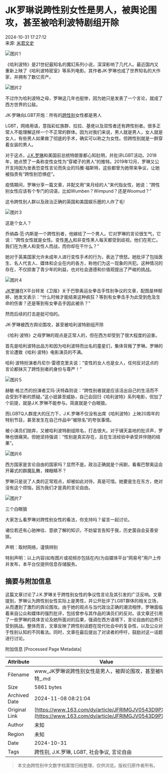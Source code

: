 # JK罗琳说跨性别女性是男人，被舆论围攻，甚至被哈利波特剧组开除

2024-10-31 17:27:12  
来源: [米君文史](https://www.163.com/dy/media/T1583768994450.html)  

![图片1](https://static.ws.126.net/163/f2e/dy_media/dy_media/static/images/ipLocation.f6d00eb.svg)

《哈利波特》是21世纪最知名的魔幻系列小说，深深影响了几代人。最近国内又重新上映了《哈利波特密室》等系列电影。其作者JK·罗琳也成了世界知名的大作家，并拥有了数亿资产。

![图片2](https://nimg.ws.126.net/?url=http%3A%2F%2Fdingyue.ws.126.net%2F2024%2F1031%2Fd1607f0ej00sm7rhw0016d000ic00gbm.jpg&thumbnail=660x2147483647&quality=80&type=jpg)

不过作为哈利波特之母，罗琳这几年也挺惨，因为她只是发表了一个言论，就成了西方世界的公敌。

JK·罗琳向LGBT开炮：所有的[跨性别](https://ent.163.com/keywords/8/e/8de86027522b/1.html)女性都是男人

LGBT，网络用语，意指彩虹族群、拉拉、基佬以及双性者还有跨性别者。很多正常人不能理解这样一个不正常的群体。因为对我们来说，男人就是男人，女人就是女人，有些男人如果做了彻底的手术，确实可以称之为女性。但跨性别就是一群穿着女装的男人。

对于这点，[J.K.罗琳](https://ent.163.com/keywords/0/4/004a002e004b002e7f577433/1.html)和美国前总统特朗普都心知肚明，并批评LGBT活动。2018年，她点赞了一条称变性女性为“穿裙子的男人”的推特。2019年12月，罗琳又公开支持因为发表恐变性言论而失业的玛雅·福斯特，这些都曾为她带来争议，让她被指责有“跨性别恐惧症”。

疫情期间，罗琳分享一篇文章，并配文用“来月经的人”来代指女性，她说：“跨性别女性应该有个专门的词语，比如Wumben？Wimpund？还是Woomud？”

这令跨性别人群以及政治正确的英国和美国娱乐圈的人炸了毛!

![图片3](https://nimg.ws.126.net/?url=http%3A%2F%2Fdingyue.ws.126.net%2F2024%2F1031%2F77ae093bj00sm7rhw000wd000ic00fem.jpg&thumbnail=660x2147483647&quality=80&type=jpg)

这是个女人？

乔纳森·范·内斯是一个跨性别者，他嫁给了一个男人。它对罗琳的言论很生气，它说：“跨性女性就是女性。变性[黑人](https://ent.163.com/keywords/9/d/9ed14eba/1.html)和非变性黑人每天都受到歧视。他们在死亡。我们在为黑人和变性人而战，而你却在干什么？”

她对于英美国家允许未成年人进行变性手术的行为，表达了愤怒。她批评了包括医生、名人代言人、媒体和企业在内的各方，称他们为这一现象的共犯。这种情况的存在，不仅损害了青少年的利益，也对社会道德和价值观提出了严峻的挑战。

![图片4](https://nimg.ws.126.net/?url=http%3A%2F%2Fdingyue.ws.126.net%2F2024%2F1031%2F2b66ef71j00sm7rhw000yd000ic00bfm.jpg&thumbnail=660x2147483647&quality=80&type=jpg)

[JK罗琳](https://ent.163.com/keywords/0/4/004a004b7f577433/1.html)在X平台转发《卫报》关于巴黎奥运女拳击手性别争议的文章，配图是林郁婷，她发文表示：“什么时候才能结束这种疯狂？等到有女拳击手为此受到危及生命的伤害？还是等到有女拳击手因此被杀？”

然而后续的打击是挺可怕的。

JK·罗琳被西方舆论围攻，甚至被哈利波特剧组开除

《哈利·波特》之母罗琳的观点是正常人的，但在西方却受到了很大程度的迫害。

首先是哈利波特出品方和因为哈利波特而出名的童星们，集体背叛了罗琳。罗琳的言论遭致《哈利·波特》电影演员的不满。

哈利·波特扮演者丹尼尔·雷德克里夫说：“变性的女人也是女人，任何反对这点的言论都抹灭了跨性别者的身份与尊严！”

![图片5](https://nimg.ws.126.net/?url=http%3A%2F%2Fdingyue.ws.126.net%2F2024%2F1031%2Fb6054300j00sm7rhw002dd000ic00i2m.jpg&thumbnail=660x2147483647&quality=80&type=jpg)

赫敏·格兰杰的扮演者艾玛·沃特森则说：“跨性别者就是应该活出自己的生活而不会受到不断的质疑。”这小妞甚至威胁，自己会回归《哈利波特》系列电影，但加了个前提，就是J.K.罗琳不能参与。简直就是个白眼狼。

而LGBTQ人群庞大的压力下，J.K.罗琳不仅没有出席《哈利波特》上映20周年的特别节目，甚至发生在自己作品中“被除名”的夸张事情。

被小演员们抛弃，又被哈利波特剧组除名，打击很大。对于铺天盖地的批评声，罗琳也很痛哭。但她坚持强调：“性别是真实存在，且在生活经验中承受并伴随的结果”。

![图片6](https://nimg.ws.126.net/?url=http%3A%2F%2Fdingyue.ws.126.net%2F2024%2F1031%2F980ae6dej00sm7rhw000pd000ic009rm.jpg&thumbnail=660x2147483647&quality=80&type=jpg)

西方国家是言论自由的国家吗？显然不是。政治正确就是个闹剧，看看巴黎奥运会开幕式的群魔乱舞，辣眼睛不？

罗琳只是说了人类的正常观点，却被如此对待，真是可惜。她要是生在东方，绝对没有这个烦恼，因为我们才是真的言论自由。

![图片7](https://nimg.ws.126.net/?url=http%3A%2F%2Fdingyue.ws.126.net%2F2024%2F1031%2F8ac8e92aj00sm7rhw001md000hs00hsm.jpg&thumbnail=660x2147483647&quality=80&type=jpg)

三个白眼狼

大家怎么看罗琳对跨性别女性的看法，你支持吗？留言一起讨论。

诸位若还有心驰神往、意欲了解的知识，不妨留言告知于我，历史菌自会妥善安排。

声明：取材网络，谨慎辨别

特别声明：以上内容(如有图片或视频亦包括在内)为自媒体平台“网易号”用户上传并发布，本平台仅提供信息存储服务。

## 摘要与附加信息

<!-- tcd_abstract -->
这篇文章讨论了J.K.罗琳关于跨性别女性的争议性言论及其引发的广泛反响。文章提到，罗琳认为跨性别女性实际上是男性，并公开批评了LGBT群体的相关立场，从而遭到了激烈的舆论围攻。由于她的观点与当代政治正确的潮流相悖，罗琳面临着来自公众和媒体的强烈批评，包括曾参与其作品的演员们的反对。该文章还引用了一些罗琳的具体言论及她所面对的后果，强调在西方语境下，言论自由的边界已受到挑战。整体而言，文章反映了跨性别话题在现代社会中的复杂性，以及公众对于性别认知的不同看法。同时，文章在最后提出了对读者的呼吁，鼓励对这一话题进行讨论。
<!-- tcd_abstract_end -->

附加信息 [Processed Page Metadata]

| Attribute       | Value                                  |
|-----------------|----------------------------------------|
| Filename        | www_JK罗琳说跨性别女性是男人，被舆论围攻，甚至被哈利波特_.md                             |
| Size            | 5861 bytes                           |
| Archived Date   | 2024-11-08 08:21:04                             |
| Original Link   | [https://www.163.com/dy/article/JFRIMGJV0543D9PX.html](https://www.163.com/dy/article/JFRIMGJV0543D9PX.html)                       |
| Author          | 未知                               |
| Region          | 未知                               |
| Date            | 2024-10-31                                 |
| Tags            | 跨性别, J.K.罗琳, LGBT, 社会争议, 言论自由                                 |
>
> 本文由跨性别中文数字档案馆归档整理，仅供浏览。版权归原作者所有。
>